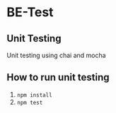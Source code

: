 # BE-Test
## Unit Testing
Unit testing using chai and mocha

## How to run unit testing
1. `npm install`
2. `npm test`